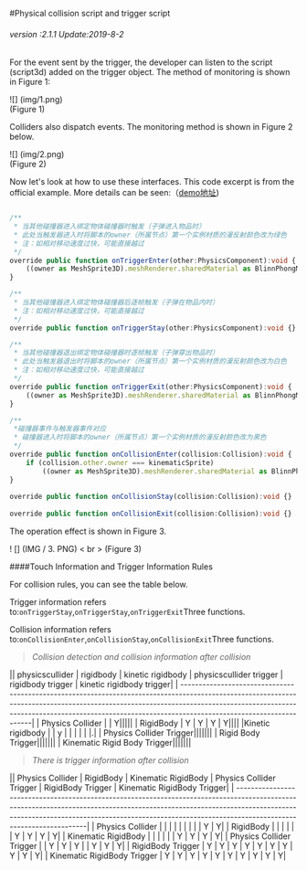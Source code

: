 #Physical collision script and trigger script

###### *version :2.1.1   Update:2019-8-2*

For the event sent by the trigger, the developer can listen to the script (script3d) added on the trigger object. The method of monitoring is shown in Figure 1:

![] (img/1.png)<br> (Figure 1)

Colliders also dispatch events. The monitoring method is shown in Figure 2 below.

![] (img/2.png)<br> (Figure 2)

Now let's look at how to use these interfaces. This code excerpt is from the official example. More details can be seen:（[demo地址](https://layaair.ldc.layabox.com/demo2/?language=ch&category=3d&group=Physics3D&name=PhysicsWorld_TriggerAndCollisionEvent))


```typescript

/**
 * 当其他碰撞器进入绑定物体碰撞器时触发（子弹进入物品时）
 * 此处当触发器进入时将脚本的owner（所属节点）第一个实例材质的漫反射颜色改为绿色
 * 注：如相对移动速度过快，可能直接越过
 */
override public function onTriggerEnter(other:PhysicsComponent):void {
	((owner as MeshSprite3D).meshRenderer.sharedMaterial as BlinnPhongMaterial).albedoColor = new Vector4(0.0, 1.0, 0.0, 1.0);
}

/**
 * 当其他碰撞器进入绑定物体碰撞器后逐帧触发（子弹在物品内时）
 * 注：如相对移动速度过快，可能直接越过
 */	
override public function onTriggerStay(other:PhysicsComponent):void {}

/**
 * 当其他碰撞器退出绑定物体碰撞器时逐帧触发（子弹穿出物品时）
 * 此处当触发器退出时将脚本的owner（所属节点）第一个实例材质的漫反射颜色改为白色
 * 注：如相对移动速度过快，可能直接越过
 */	
override public function onTriggerExit(other:PhysicsComponent):void {
	((owner as MeshSprite3D).meshRenderer.sharedMaterial as BlinnPhongMaterial).albedoColor = new Vector4(1.0, 1.0, 1.0, 1.0);
}

/**
 *碰撞器事件与触发器事件对应
 * 碰撞器进入时将脚本的owner（所属节点）第一个实例材质的漫反射颜色改为黑色
 */
override public function onCollisionEnter(collision:Collision):void {
	if (collision.other.owner === kinematicSprite)
		((owner as MeshSprite3D).meshRenderer.sharedMaterial as BlinnPhongMaterial).albedoColor = new Vector4(0.0, 0.0, 0.0, 1.0);
}
	
override public function onCollisionStay(collision:Collision):void {}
	
override public function onCollisionExit(collision:Collision):void {}

```


The operation effect is shown in Figure 3.

! [] (IMG / 3. PNG) < br > (Figure 3)



####Touch Information and Trigger Information Rules

For collision rules, you can see the table below.

Trigger information refers to:`onTriggerStay`,`onTriggerStay`,`onTriggerExit`Three functions.

Collision information refers to:`onCollisionEnter`,`onCollisionStay`,`onCollisionExit`Three functions.

>*Collision detection and collision information after collision*

|| physicscullider | rigidbody | kinetic rigidbody | physicscullider trigger | rigidbody trigger | kinetic rigidbody trigger|
| -------------------------------------------------------------------------------------------------------------------------------------------------------------------------------------------------------------------------------------------------------------------------------|
| Physics Collider | | Y|||||
| RigidBody | Y | Y | Y | Y||||
|Kinetic rigidbody | | y | | | | | |.|
| Physics Collider Trigger|||||||
| Rigid Body Trigger|||||||
| Kinematic Rigid Body Trigger|||||||

>*There is trigger information after collision*

|| Physics Collider | RigidBody | Kinematic RigidBody | Physics Collider Trigger | RigidBody Trigger | Kinematic RigidBody Trigger|
| -------------------------------------------------------------------------------------------------------------------------------------------------------------------------------------------------------------------------------------------------------------------------------|
| Physics Collider | | | | | | | | | Y | Y|
| RigidBody | | | | | | Y | Y | Y | Y|
| Kinematic RigidBody | | | | | | Y | Y | Y | Y|
| Physics Collider Trigger | | Y | Y | Y | | Y | Y | Y|
| RigidBody Trigger | Y | Y | Y | Y | Y | Y | Y | Y | Y | Y|
| Kinematic RigidBody Trigger | Y | Y | Y | Y | Y | Y | Y | Y | Y | Y|

